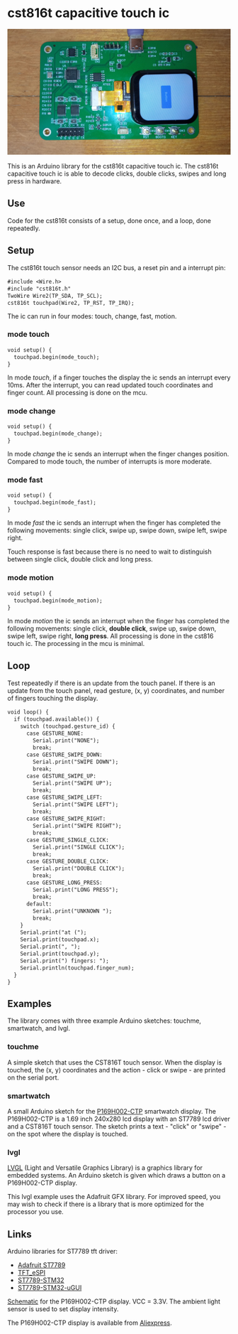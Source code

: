 # cst816t capacitive touch ic

[![cst816t touch screen](extras/P169H002-CTP-small.jpg)](https://github.com/koendv/cst816t/raw/master/extras/P169H002-CTP.jpg)


This is an Arduino library for the cst816t capacitive touch ic.  The cst816t capacitive touch ic is able to decode clicks, double clicks, swipes and long press in hardware.

## Use

Code for the cst816t consists of a setup, done once, and a loop, done repeatedly.

## Setup

The cst816t touch sensor needs an I2C bus, a reset pin  and a interrupt pin:
```
#include <Wire.h>
#include "cst816t.h"
TwoWire Wire2(TP_SDA, TP_SCL);
cst816t touchpad(Wire2, TP_RST, TP_IRQ);
```
The ic can run in four modes: touch, change, fast, motion.

### mode touch
```
void setup() {
  touchpad.begin(mode_touch);
}
```
In mode _touch_, if a finger touches the display the ic sends an interrupt every 10ms. After the interrupt, you can read updated touch coordinates and finger count. All processing is done on the mcu.

### mode change
```
void setup() {
  touchpad.begin(mode_change);
}
```
In mode _change_ the ic sends an interrupt when the finger changes position. Compared to mode touch, the number of interrupts is more moderate.

### mode fast

```
void setup() {
  touchpad.begin(mode_fast);
}
```

In mode _fast_ the ic sends an interrupt when the finger has completed the following movements: single click, swipe up, swipe down, swipe left, swipe right.

Touch response is fast because there is no need to wait to distinguish between single click, double click and long press.

### mode motion

```
void setup() {
  touchpad.begin(mode_motion);
}
```

In mode _motion_ the ic sends an interrupt when the finger has completed the following movements: single click, **double click**, swipe up, swipe down, swipe left, swipe right, **long press**. All processing is done in the cst816 touch ic. The processing in the mcu is minimal.

## Loop

Test repeatedly if there is an update from the touch panel. If there is an update from the touch panel, read gesture, (x, y) coordinates, and number of fingers touching the display.

```
void loop() {
  if (touchpad.available()) {
    switch (touchpad.gesture_id) {
      case GESTURE_NONE:
        Serial.print("NONE");
        break;
      case GESTURE_SWIPE_DOWN:
        Serial.print("SWIPE DOWN");
        break;
      case GESTURE_SWIPE_UP:
        Serial.print("SWIPE UP");
        break;
      case GESTURE_SWIPE_LEFT:
        Serial.print("SWIPE LEFT");
        break;
      case GESTURE_SWIPE_RIGHT:
        Serial.print("SWIPE RIGHT");
        break;
      case GESTURE_SINGLE_CLICK:
        Serial.print("SINGLE CLICK");
        break;
      case GESTURE_DOUBLE_CLICK:
        Serial.print("DOUBLE CLICK");
        break;
      case GESTURE_LONG_PRESS:
        Serial.print("LONG PRESS");
        break;
      default:
        Serial.print("UNKNOWN ");
        break;
    }
    Serial.print("at (");
    Serial.print(touchpad.x);
    Serial.print(", ");
    Serial.print(touchpad.y);
    Serial.print(") fingers: ");
    Serial.println(touchpad.finger_num);
  }
}
```

## Examples

The library comes with three example Arduino sketches: touchme, smartwatch, and lvgl.

### touchme

A simple sketch that uses the CST816T touch sensor. When the display is touched, the (x, y) coordinates and the action - click or swipe - are printed on the serial port.

### smartwatch

A small Arduino sketch for the [P169H002-CTP](https://www.google.com/search?q=P169H002-CTP) smartwatch display. The P169H002-CTP is a 1.69 inch 240x280 lcd display with an ST7789 lcd driver and a CST816T touch sensor. The sketch prints a text - "click" or "swipe" - on the spot where the display is touched.

### lvgl

[LVGL](http://www.lvgl.io) (Light and Versatile Graphics Library) is a graphics library for embedded systems. An Arduino sketch is given which draws a button on a P169H002-CTP display.

This lvgl example uses the Adafruit GFX library. For improved speed, you may wish to check if there is a library that is more optimized for the processor you use.

## Links
Arduino libraries for ST7789 tft driver:

- [Adafruit ST7789](https://github.com/adafruit/Adafruit-ST7735-Library/)
- [TFT_eSPI](https://github.com/Bodmer/TFT_eSPI)
- [ST7789-STM32](https://github.com/Floyd-Fish/ST7789-STM32)
- [ST7789-STM32-uGUI](https://github.com/deividAlfa/ST7789-STM32-uGUI)


[Schematic](extras/Schematic_drawing_2023-06-21.pdf
) for the P169H002-CTP display. VCC = 3.3V. The ambient light sensor is used to set display intensity.

The P169H002-CTP display is available from [Aliexpress](https://www.aliexpress.com/item/1005005238299349.html).
